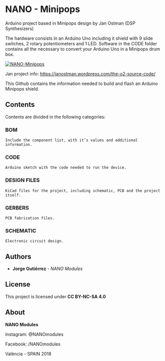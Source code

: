 # NANO - Minipops

Arduino project based in Minipops design by Jan Ostman (DSP Synthesizers) 

The hardware consists in an Arduino Uno including it shield with 9 slide switches, 2 rotary potentiometers and 1 LED. 
Software in the CODE folder contains all the necessary to convert your Arduino Uno in a Minipops drum box.

[![NANO-Minipops](https://imgur.com/2D7elDD)](https://www.youtube.com/watch?v=v7ahzl_3tDo&t=2s "NANO Minipops Presentation")

	
Jan project info: https://janostman.wordpress.com/the-o2-source-code/

This Github contains the information needed to build and flash an Arduino Minipops shield.

## Contents

Contents are divided in the following categories:

### BOM

```
Include the component list, with it’s values and additional information.
```

### CODE

```
Arduino sketch with the code needed to run the device.
```

### DESIGN FILES

```
KiCad files for the project, including schematic, PCB and the project itself.
```

### GERBERS

```
PCB fabrication files.
```

### SCHEMATIC

```
Electronic circuit design.
```

## Authors

* **Jorge Gutiérrez** - *NANO Modules* 

## License

This project is licensed under **CC BY-NC-SA 4.0** 

## About

**NANO Modules**

Instagram: @NANOmodules							

Facebook:  /NANOmodules

València - SPAIN 2018 

